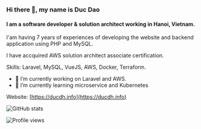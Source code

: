 ### Hi there 👋, my name is Duc Dao
#### I am a software developer & solution architect working in Hanoi, Vietnam.

I'am having 7 years of experiences of developing the website and backend application using PHP and MySQL. 

I have accquired AWS solution architect associate certification.

Skills: Laravel, MySQL, VueJS, AWS, Docker, Terraform.

- 🔭 I’m currently working on Laravel and AWS.
- 🌱 I’m currently learning microservice and Kubernetes

Website: [https://ducdh.info](https://ducdh.info)

![GitHub stats](https://github-readme-stats.vercel.app/api?username=dhduc&show_icons=true)  

![Profile views](https://gpvc.arturio.dev/dhduc)  
